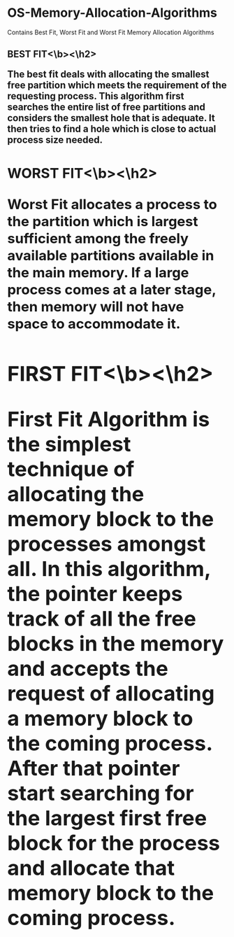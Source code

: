 # OS-Memory-Allocation-Algorithms
Contains Best Fit, Worst Fit and Worst Fit Memory Allocation Algorithms

<b><h2>BEST FIT<\b><\h2>

The best fit deals with allocating the smallest free partition which meets the requirement of the requesting process. This algorithm first searches the entire list of free partitions and considers the smallest hole that is adequate. It then tries to find a hole which is close to actual process size needed.

<b><h2>WORST FIT<\b><\h2>

Worst Fit allocates a process to the partition which is largest sufficient among the freely available partitions available in the main memory. If a large process comes at a later stage, then memory will not have space to accommodate it.

<b><h2>FIRST FIT<\b><\h2>

First Fit Algorithm is the simplest technique of allocating the memory block to the processes amongst all. In this algorithm, the pointer keeps track of all the free blocks in the memory and accepts the request of allocating a memory block to the coming process. After that pointer start searching for the largest first free block for the process and allocate that memory block to the coming process.

